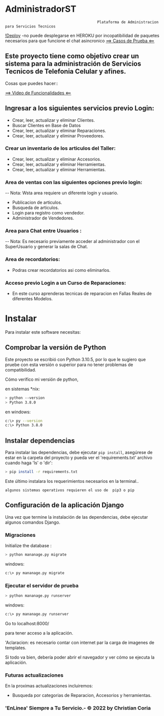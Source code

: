 # AdministradorST
                                              Plataforma de Administracion para Servicios Tecnicos
                                              
[!Deploy](https://heroku.com/deploy?template=https://github.com/Christian-Coria/AdministradorST)
-no puede desplegarse en HEROKU por incopatibilidad de paquetes necesarios para que funcione el chat asincronico
[==> Casos de Prueba <==](https://docs.google.com/spreadsheets/d/1XS3uoYypWx3NZjh3MMgHA_54NBxl6aaDTBgHDIhAgvY/edit?usp=sharing)



## Este proyecto tiene como objetivo crear un sistema para la administración de Servicios Tecnicos de Telefonia Celular y afines.
Cosas que puedes hacer::

[==> Video de Funcionalidades <==](https://www.loom.com/share/1c1dcbb136da460ab3ceed488ec58dd9)

## Ingresar a los siguientes servicios previo Login:
- Crear, leer, actualizar y eliminar Clientes.
- Buscar Clientes en Base de Datos
- Crear, leer, actualizar y eliminar Reparaciones.
- Crear, leer, actualizar y eliminar Proveedores.
### Crear un inventario de los articulos del Taller:
- Crear, leer, actualizar y eliminar Accesorios.
- Crear, leer, actualizar y eliminar Herramientas.
- Crear, leer, actualizar y eliminar Herramientas.
### Area de ventas con las siguientes opciones previo login:
-- Nota: Wsta area requiere un diferente login y usuario.
- Publicacion de articulos.
- Busqueda de articulos.
- Login para registro como vendedor.
- Administrador de Vendedores.
### Area para Chat entre Usuarios :
-- Nota: Es necesario previamente acceder al administrador con el SuperUsuario y generar la salas de Chat.
### Area de recordatorios:
- Podras crear recordatorios asi como eliminarlos.
### Acceso previo Login a un Curso de Reparaciones:
- En este curso aprenderas tecnicas de reparacion en Fallas Reales de diferentes Modelos.


# Instalar

Para instalar este software necesitas:

## Comprobar la versión de Python
Este proyecto se escribió con Python 3.10.5, por lo que le sugiero que pruebe con esta versión o superior para no tener problemas de compatibilidad.

Cómo verifico mi versión de python,

en sistemas *nix: 

```bash
> python --version
> Python 3.8.0
```

en windows:

```bash
c:\> py --version
c:\> Python 3.8.0
```

## Instalar dependencias
Para instalar las dependencias, debe ejecutar `pip install`, asegúrese de estar en la carpeta del proyecto y pueda ver el 'requirements.txt' archivo cuando haga 'ls' o 'dir':

```bash
> pip install -r requirements.txt
```
Este último instalara los requerimientos necesarios en la terminal..

`algunos sistemas operativos requieren el uso de  pip3 o pip `

## Configuración de la aplicación Django

Una vez que termine la instalación de las dependencias, debe ejecutar algunos comandos Django.

### Migraciones

Initialize the database
:
```bash
> python mananage.py migrate
```
windows:
```bash
c:\> py mananage.py migrate
```

### Ejecutar el servidor de prueba

```bash
> python mananage.py runserver
```
windows:
```bash
c:\> py mananage.py runserver
```
Go to localhost:8000/

para tener acceso a la aplicación.

'Aclaracion: es necesario contar con internet par la carga de imagenes de templates.

Si todo va bien, debería poder abrir el navegador y ver cómo se ejecuta la aplicación.

### Futuras actualizaciones
En la proximas actualizaciones incluiremos:

- Busqueda por categorias de Reparacion, Accesorios y herramientas.




### 'EnLinea' Siempre a Tu Servicio.-                                                                                             © 2022 by Christian Coria
